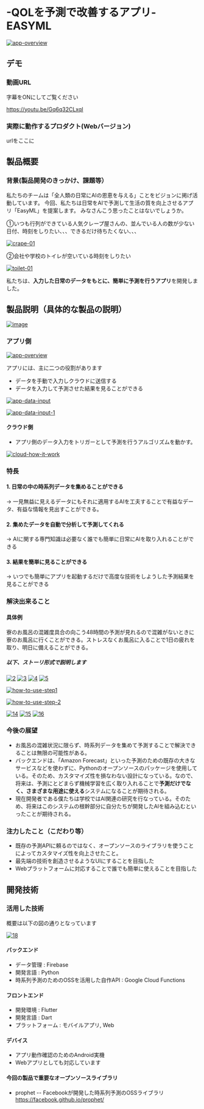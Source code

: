 # -QOLを予測で改善するアプリ- EASYML

<!-- <a href="https://ibb.co/f2Krcm8"><img src="https://i.ibb.co/2yLcbX8/README-top.png" alt="README-top" border="0"></a> -->

<a href="https://ibb.co/W2g3F5K"><img src="https://i.ibb.co/S3Rx0yv/app-overview.png" alt="app-overview" border="0"></a>
## デモ
### 動画URL

字幕をONにしてご覧ください

<!-- <iframe width="560" height="315" src="https://www.youtube.com/embed/Gq6q32CLxqI" title="YouTube video player" frameborder="0" allow="accelerometer; autoplay; clipboard-write; encrypted-media; gyroscope; picture-in-picture" allowfullscreen></iframe>
 -->

https://youtu.be/Gq6q32CLxqI

### 実際に動作するプロダクト(Webバージョン)
urlをここに


## 製品概要
### 背景(製品開発のきっかけ、課題等）
私たちのチームは「全人類の日常にAIの恩恵を与える」ことをビジョンに掲げ活動しています。
今回、私たちは日常をAIで予測して生活の質を向上させるアプリ「EasyML」を提案します。
みなさんこう思ったことはないでしょうか。

①いつも行列ができている人気クレープ屋さんの、並んでいる人の数が少ない日付、時刻をしりたい、、、できるだけ待ちたくない、、、

<a href="https://ibb.co/gzmn4dC"><img src="https://i.ibb.co/FgmPHXt/crape-01.png" alt="crape-01" border="0"></a>

②会社や学校のトイレが空いている時刻をしりたい

<a href="https://ibb.co/TPTGCF1"><img src="https://i.ibb.co/bN3Vf8F/toilet-01.png" alt="toilet-01" border="0"></a>


私たちは、**入力した日常のデータをもとに、簡単に予測を行うアプリ**を開発しました。


<!-- 僕は現在、現役の大学四年生で学校の寮に住んでいます。寮では自身の部屋には浴槽がありません。お風呂に入るには寮の大浴場に行かなければなりません。
しかし、僕の学校の寮生はたくさんいます。そのせいなのか、僕が行くときにはよく混んでいて、浴場の椅子が全部使われていてすぐには座れずに待たなければならないといったことをよく経験してきました。早くお風呂に入りたいのに待たされてしまうのはとても辛いものでした。 -->
<!-- この製品はそんな課題を、「**寮のお風呂の混雑度のデータを集めて、予測すること**」で解決します。さらに、この課題に限らず、「**日常の中の小さな規模の時系列データを集めて予測して日々の小さな悩みを解決しQOLを向上させよう**」ということでこの製品が生まれました。 -->


## 製品説明（具体的な製品の説明）

<a href="https://ibb.co/W6LXSZq"><img src="https://i.ibb.co/pxSTCcG/image.png" alt="image" border="0"></a>


<!-- <a href="https://ibb.co/6RtCB5M"><img src="https://i.ibb.co/7Jpm4Ff/image.png" alt="image" border="0"></a> -->

### アプリ側
<a href="https://ibb.co/W2g3F5K"><img src="https://i.ibb.co/S3Rx0yv/app-overview.png" alt="app-overview" border="0"></a>

アプリには、主に二つの役割があります
* データを手動で入力しクラウドに送信する
* データを入力して予測させた結果を見ることができる

<a href="https://ibb.co/gwwPmZw"><img src="https://i.ibb.co/sQQ6b9Q/app-data-input.png" alt="app-data-input" border="0"></a>

<a href="https://ibb.co/9rBv3cK"><img src="https://i.ibb.co/G5GJ3nY/app-data-input-1.png" alt="app-data-input-1" border="0"></a>



<!-- <a href="https://ibb.co/nm2KXV9"><img src="https://i.ibb.co/r0PXBLY/13-Pro-1.png" alt="13-Pro-1" border="0"></a> -->

#### クラウド側
* アプリ側のデータ入力をトリガーとして予測を行うアルゴリズムを動かす。

<a href="https://ibb.co/b7m6DtV"><img src="https://i.ibb.co/Ws5HjCX/cloud-how-it-work.png" alt="cloud-how-it-work" border="0"></a>




### 特長
#### 1. 日常の中の時系列データを集めることができる
-> 一見無益に見えるデータにもそれに適用するAIを工夫することで有益なデータ、有益な情報を見出すことができる。

#### 2. 集めたデータを自動で分析して予測してくれる
-> AIに関する専門知識は必要なく誰でも簡単に日常にAIを取り入れることができる

#### 3. 結果を簡単に見ることができる
-> いつでも簡単にアプリを起動するだけで高度な技術をしようした予測結果を見ることができる


### 解決出来ること
#### 具体例

寮のお風呂の混雑度具合の向こう48時間の予測が見れるので混雑がないときに寮のお風呂に行くことができる。ストレスなくお風呂に入ることで1日の疲れを取り、明日に備えることができる。

##### 以下、ストーリ形式で説明します

<a href="https://ibb.co/z8FPWrB"><img src="https://i.ibb.co/WD0BN6M/2.png" alt="2" border="0"></a>
<a href="https://ibb.co/8sxtThs"><img src="https://i.ibb.co/GpMNBhp/3.png" alt="3" border="0"></a>
<a href="https://ibb.co/bXBthYg"><img src="https://i.ibb.co/dD2Z9X0/4.png" alt="4" border="0"></a>
<a href="https://ibb.co/31KtY8w"><img src="https://i.ibb.co/G7mg31X/5.png" alt="5" border="0"></a>

<a href="https://ibb.co/ZNnSQhP"><img src="https://i.ibb.co/QX2kW6R/how-to-use-step1.png" alt="how-to-use-step1" border="0"></a>

<a href="https://ibb.co/vxbH56v"><img src="https://i.ibb.co/WWQ694p/how-to-use-step-2.png" alt="how-to-use-step-2" border="0"></a>


<a href="https://ibb.co/yS1VbPL"><img src="https://i.ibb.co/L5Wv2R4/14.png" alt="14" border="0"></a>
<a href="https://ibb.co/252qbgv"><img src="https://i.ibb.co/9GXnMsb/15.png" alt="15" border="0"></a>
<a href="https://ibb.co/R3sV50B"><img src="https://i.ibb.co/GW8bh2t/16.png" alt="16" border="0"></a>


### 今後の展望
* お風呂の混雑状況に限らず、時系列データを集めて予測することで解決できることは無限の可能性がある。
* バックエンドは、「Amazon Forecast」といった予測のための既存の大きなサービスなどを使わずに、Pythonのオープンソースのパッケージを使用している。そのため、カスタマイズ性を損なわない設計になっている。なので、将来は、予測にとどまらず機械学習を広く取り入れることで**予測だけでなく、さまざまな用途に使える**システムになることが期待される。
* 現在開発者である僕たちは学校ではAI関連の研究を行なっている。そのため、将来はこのシステムの根幹部分に自分たちが開発したAIを組み込むといったことが期待される。

### 注力したこと（こだわり等）
* 既存の予測APIに頼るのではなく、オープンソースのライブラリを使うことによってカスタマイズ性を向上させたこと。
* 最先端の技術を創造させるようなUIにすることを目指した
* Webプラットフォームに対応することで誰でも簡単に使えることを目指した

## 開発技術
### 活用した技術
概要は以下の図の通りとなっています

<a href="https://ibb.co/WVJ0ybr"><img src="https://i.ibb.co/phFQztH/18.png" alt="18" border="0"></a>

#### バックエンド
* データ管理 : Firebase
* 開発言語 : Python
* 時系列予測のためのOSSを活用した自作API : Google Cloud Functions

#### フロントエンド
* 開発環境 : Flutter
* 開発言語 : Dart
* プラットフォーム : モバイルアプリ, Web

#### デバイス
* アプリ動作確認のためのAndroid実機
* Webアプリとしても対応しています

#### 今回の製品で重要なオープンソースライブラリ
* prophet -- Facebookが開発した時系列予測のOSSライブラリ
https://facebook.github.io/prophet/